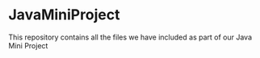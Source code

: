 # JavaMiniProject
This repository contains all the files we have included as part of our Java Mini Project
